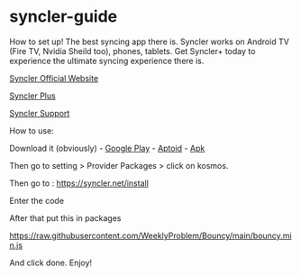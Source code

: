# syncler-guide
How to set up! The best syncing app there is. Syncler works on Android TV (Fire TV, Nvidia Sheild too), phones, tablets. Get Syncler+ today to experience the ultimate syncing experience there is.

[Syncler Official Website](https://syncler.net/)

[Syncler Plus](https://syncler.net/plus)

[Syncler Support](https://syncler.net/plus-support)

How to use:

Download it (obviously) -  [Google Play](https://play.google.com/store/apps/details?id=com.syncler) - [Aptoid](https://syncler.en.aptoide.com/app) - [Apk](https://syncler.net/d)

Then go to setting > Provider Packages > click on kosmos.

Then go to : https://syncler.net/install

Enter the code

After that put this in packages

https://raw.githubusercontent.com/WeeklyProblem/Bouncy/main/bouncy.min.js

And click done.
Enjoy!

